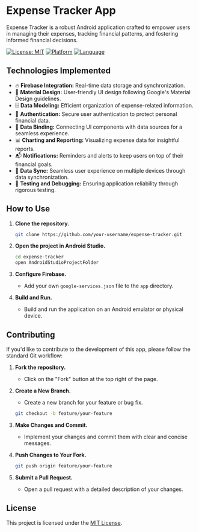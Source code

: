 # Expense Tracker App

Expense Tracker is a robust Android application crafted to empower users in managing their expenses, tracking financial patterns, and fostering informed financial decisions.

[![License: MIT](https://img.shields.io/badge/License-MIT-yellow.svg)](LICENSE)
[![Platform](https://img.shields.io/badge/Platform-Android-green.svg)](https://developer.android.com/)
[![Language](https://img.shields.io/badge/Language-Kotlin-orange.svg)](https://kotlinlang.org/)

## Technologies Implemented

- 🔥 **Firebase Integration:** Real-time data storage and synchronization.
- 🎨 **Material Design:** User-friendly UI design following Google's Material Design guidelines.
- 🗄️ **Data Modeling:** Efficient organization of expense-related information.
- 🔐 **Authentication:** Secure user authentication to protect personal financial data.
- 🔄 **Data Binding:** Connecting UI components with data sources for a seamless experience.
- 📊 **Charting and Reporting:** Visualizing expense data for insightful reports.
- 📬 **Notifications:** Reminders and alerts to keep users on top of their financial goals.
- 🔄 **Data Sync:** Seamless user experience on multiple devices through data synchronization.
- 🧪 **Testing and Debugging:** Ensuring application reliability through rigorous testing.

## How to Use

1. **Clone the repository.**
   ```bash
   git clone https://github.com/your-username/expense-tracker.git
   ```

2. **Open the project in Android Studio.**
   ```bash
   cd expense-tracker
   open AndroidStudioProjectFolder
   ```

3. **Configure Firebase.**
   - Add your own `google-services.json` file to the `app` directory.

4. **Build and Run.**
   - Build and run the application on an Android emulator or physical device.

## Contributing

If you'd like to contribute to the development of this app, please follow the standard Git workflow:

1. **Fork the repository.**
   - Click on the "Fork" button at the top right of the page.

2. **Create a New Branch.**
   - Create a new branch for your feature or bug fix.
   ```bash
   git checkout -b feature/your-feature
   ```

3. **Make Changes and Commit.**
   - Implement your changes and commit them with clear and concise messages.

4. **Push Changes to Your Fork.**
   ```bash
   git push origin feature/your-feature
   ```

5. **Submit a Pull Request.**
   - Open a pull request with a detailed description of your changes.

## License

This project is licensed under the [MIT License](LICENSE).
